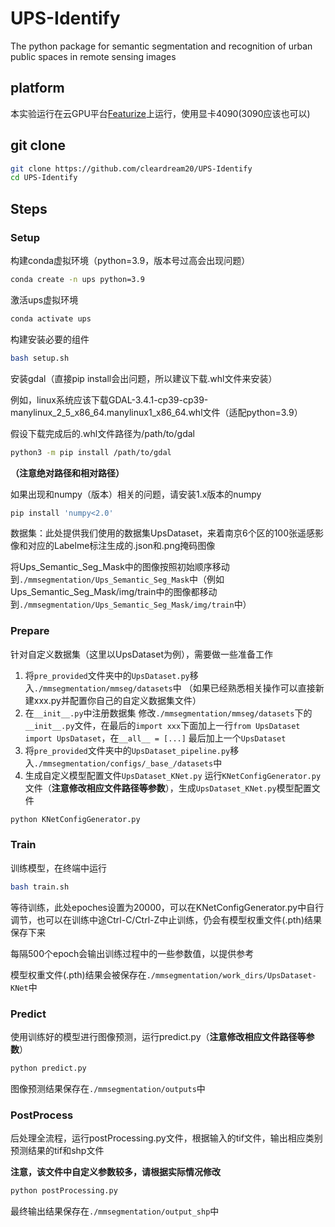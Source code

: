 # UPS-Identify
The python package for semantic segmentation and recognition of urban public spaces in remote sensing images

## platform
本实验运行在云GPU平台[Featurize](https://featurize.cn)上运行，使用显卡4090(3090应该也可以)

## git clone
```sh
git clone https://github.com/cleardream20/UPS-Identify
cd UPS-Identify
```

## Steps

### Setup
构建conda虚拟环境（python=3.9，版本号过高会出现问题）
```sh
conda create -n ups python=3.9
```

激活ups虚拟环境
```sh
conda activate ups
```

构建安装必要的组件
```sh
bash setup.sh
```

安装gdal（直接pip install会出问题，所以建议下载.whl文件来安装）

例如，linux系统应该下载GDAL-3.4.1-cp39-cp39-manylinux_2_5_x86_64.manylinux1_x86_64.whl文件（适配python=3.9）

假设下载完成后的.whl文件路径为/path/to/gdal
```sh
python3 -m pip install /path/to/gdal
```
**（注意绝对路径和相对路径）**

如果出现和numpy（版本）相关的问题，请安装1.x版本的numpy
```sh
pip install 'numpy<2.0'
```

数据集：此处提供我们使用的数据集UpsDataset，来着南京6个区的100张遥感影像和对应的Labelme标注生成的.json和.png掩码图像

将Ups_Semantic_Seg_Mask中的图像按照初始顺序移动到`./mmsegmentation/Ups_Semantic_Seg_Mask`中（例如Ups_Semantic_Seg_Mask/img/train中的图像都移动到`./mmsegmentation/Ups_Semantic_Seg_Mask/img/train`中）

### Prepare
针对自定义数据集（这里以UpsDataset为例），需要做一些准备工作

1. 将`pre_provided`文件夹中的`UpsDataset.py`移入`./mmsegmentation/mmseg/datasets`中
（如果已经熟悉相关操作可以直接新建xxx.py并配置你自己的自定义数据集文件）
2. 在`__init__.py`中注册数据集
修改`./mmsegmentation/mmseg/datasets`下的`__init__.py`文件，在最后的`import xxx`下面加上一行`from UpsDataset import UpsDataset`，在`__all__ = [...]` 最后加上一个`UpsDataset`
3. 将`pre_provided`文件夹中的`UpsDataset_pipeline.py`移入`./mmsegmentation/configs/_base_/datasets`中
4. 生成自定义模型配置文件`UpsDataset_KNet.py`
运行`KNetConfigGenerator.py`文件（**注意修改相应文件路径等参数**），生成`UpsDataset_KNet.py`模型配置文件
```sh
python KNetConfigGenerator.py
```

### Train
训练模型，在终端中运行
```sh
bash train.sh
```
等待训练，此处epoches设置为20000，可以在KNetConfigGenerator.py中自行调节，也可以在训练中途Ctrl-C/Ctrl-Z中止训练，仍会有模型权重文件(.pth)结果保存下来

每隔500个epoch会输出训练过程中的一些参数值，以提供参考

模型权重文件(.pth)结果会被保存在`./mmsegmentation/work_dirs/UpsDataset-KNet`中

### Predict
使用训练好的模型进行图像预测，运行predict.py（**注意修改相应文件路径等参数**）
```sh
python predict.py
```

图像预测结果保存在`./mmsegmentation/outputs`中

### PostProcess
后处理全流程，运行postProcessing.py文件，根据输入的tif文件，输出相应类别预测结果的tif和shp文件

**注意，该文件中自定义参数较多，请根据实际情况修改**

```sh
python postProcessing.py
```

最终输出结果保存在`./mmsegmentation/output_shp`中



